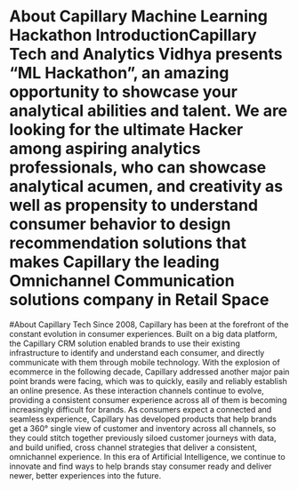 # About Capillary Machine Learning Hackathon IntroductionCapillary Tech and Analytics Vidhya presents “ML Hackathon”, an amazing opportunity to showcase your analytical abilities and talent. We are looking for the ultimate Hacker among aspiring analytics professionals, who can showcase analytical acumen, and creativity as well as propensity to understand consumer behavior to design recommendation solutions that makes Capillary the leading Omnichannel Communication solutions company in Retail Space

#About Capillary Tech Since 2008, Capillary has been at the forefront of the constant evolution in consumer experiences. Built on a big data platform, the Capillary CRM solution enabled brands to use their existing infrastructure to identify and understand each consumer, and directly communicate with them through mobile technology. With the explosion of ecommerce in the following decade, Capillary addressed another major pain point brands were facing, which was to quickly, easily and reliably establish an online presence.  As these interaction channels continue to evolve, providing a consistent consumer experience across all of them is becoming increasingly difficult for brands. As consumers expect a connected and seamless experience, Capillary has developed products that help brands get a 360° single view of customer and inventory across all channels, so they could stitch together previously siloed customer journeys with data, and build unified, cross channel strategies that deliver a consistent, omnichannel experience. In this era of Artificial Intelligence, we continue to innovate and find ways to help brands stay consumer ready and deliver newer, better experiences into the future.
